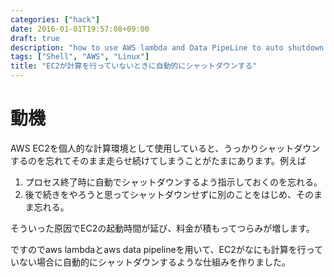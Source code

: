 ```yaml
---
categories: ["hack"]
date: 2016-01-01T19:57:08+09:00
draft: true
description: "how to use AWS lambda and Data PipeLine to auto shutdown if EC2 not running"
tags: ["Shell", "AWS", "Linux"]
title: "EC2が計算を行っていないときに自動的にシャットダウンする"
---
```


# 動機

AWS EC2を個人的な計算環境として使用していると、うっかりシャットダウンするのを忘れてそのまま走らせ続けてしまうことがたまにあります。例えば

1. プロセス終了時に自動でシャットダウンするよう指示しておくのを忘れる。
2. 後で続きをやろうと思ってシャットダウンせずに別のことをはじめ、そのまま忘れる。

そういった原因でEC2の起動時間が延び、料金が積もってつらみが増します。

ですのでaws lambdaとaws data pipelineを用いて、EC2がなにも計算を行っていない場合に自動的にシャットダウンするような仕組みを作りました。

#
